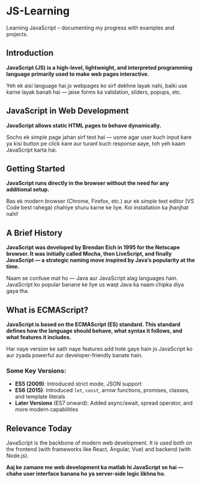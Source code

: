 # JS-Learning
Learning JavaScript – documenting my progress with examples and projects.

## Introduction

**JavaScript (JS) is a high-level, lightweight, and interpreted programming language primarily used to make web pages interactive.**

Yeh ek aisi language hai jo webpages ko sirf dekhne layak nahi, balki use karne layak banati hai — jaise forms ka validation, sliders, popups, etc.

## JavaScript in Web Development

**JavaScript allows static HTML pages to behave dynamically.**

Socho ek simple page jahan sirf text hai — usme agar user kuch input kare ya kisi button pe click kare aur turant kuch response aaye, toh yeh kaam JavaScript karta hai.

## Getting Started

**JavaScript runs directly in the browser without the need for any additional setup.**

Bas ek modern browser (Chrome, Firefox, etc.) aur ek simple text editor (VS Code best rahega) chahiye shuru karne ke liye. Koi installation ka jhanjhat nahi!

## A Brief History

**JavaScript was developed by Brendan Eich in 1995 for the Netscape browser. It was initially called Mocha, then LiveScript, and finally JavaScript — a strategic naming move inspired by Java’s popularity at the time.**

Naam se confuse mat ho — Java aur JavaScript alag languages hain. JavaScript ko popular banane ke liye us waqt Java ka naam chipka diya gaya tha.

## What is ECMAScript?

**JavaScript is based on the ECMAScript (ES) standard. This standard defines how the language should behave, what syntax it follows, and what features it includes.**

Har naye version ke sath naye features add hote gaye hain jo JavaScript ko aur zyada powerful aur developer-friendly banate hain.

### Some Key Versions:

* **ES5 (2009)**: Introduced strict mode, JSON support
* **ES6 (2015)**: Introduced `let`, `const`, arrow functions, promises, classes, and template literals
* **Later Versions** (ES7 onward): Added async/await, spread operator, and more modern capabilities

## Relevance Today

JavaScript is the backbone of modern web development. It is used both on the frontend (with frameworks like React, Angular, Vue) and backend (with Node.js).

**Aaj ke zamane me web development ka matlab hi JavaScript se hai — chahe user interface banana ho ya server-side logic likhna ho.**